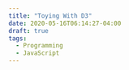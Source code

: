 ```yaml
---
title: "Toying With D3"
date: 2020-05-16T06:14:27-04:00
draft: true
tags:
  - Programming
  - JavaScript
---
```


<script async src='https://d3js.org/d3.v4.min.js'></script>
